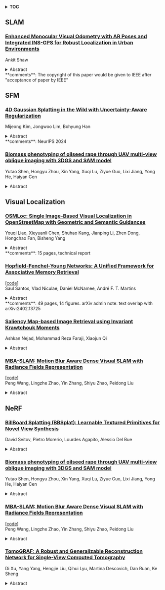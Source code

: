 <details>
  <summary><b>TOC</b></summary>
  <ol>
    <li><a href=#slam>SLAM</a></li>
      <ul>
        <li><a href=#Enhanced-Monocular-Visual-Odometry-with-AR-Poses-and-Integrated-INS-GPS-for-Robust-Localization-in-Urban-Environments>Enhanced Monocular Visual Odometry with AR Poses and Integrated INS-GPS for Robust Localization in Urban Environments</a></li>
      </ul>
    </li>
    <li><a href=#sfm>SFM</a></li>
      <ul>
        <li><a href=#4D-Gaussian-Splatting-in-the-Wild-with-Uncertainty-Aware-Regularization>4D Gaussian Splatting in the Wild with Uncertainty-Aware Regularization</a></li>
        <li><a href=#Biomass-phenotyping-of-oilseed-rape-through-UAV-multi-view-oblique-imaging-with-3DGS-and-SAM-model>Biomass phenotyping of oilseed rape through UAV multi-view oblique imaging with 3DGS and SAM model</a></li>
      </ul>
    </li>
    <li><a href=#visual-localization>Visual Localization</a></li>
      <ul>
        <li><a href=#OSMLoc:-Single-Image-Based-Visual-Localization-in-OpenStreetMap-with-Geometric-and-Semantic-Guidances>OSMLoc: Single Image-Based Visual Localization in OpenStreetMap with Geometric and Semantic Guidances</a></li>
        <li><a href=#Hopfield-Fenchel-Young-Networks:-A-Unified-Framework-for-Associative-Memory-Retrieval>Hopfield-Fenchel-Young Networks: A Unified Framework for Associative Memory Retrieval</a></li>
        <li><a href=#Saliency-Map-based-Image-Retrieval-using-Invariant-Krawtchouk-Moments>Saliency Map-based Image Retrieval using Invariant Krawtchouk Moments</a></li>
        <li><a href=#MBA-SLAM:-Motion-Blur-Aware-Dense-Visual-SLAM-with-Radiance-Fields-Representation>MBA-SLAM: Motion Blur Aware Dense Visual SLAM with Radiance Fields Representation</a></li>
      </ul>
    </li>
    <li><a href=#nerf>NeRF</a></li>
      <ul>
        <li><a href=#BillBoard-Splatting-(BBSplat):-Learnable-Textured-Primitives-for-Novel-View-Synthesis>BillBoard Splatting (BBSplat): Learnable Textured Primitives for Novel View Synthesis</a></li>
        <li><a href=#Biomass-phenotyping-of-oilseed-rape-through-UAV-multi-view-oblique-imaging-with-3DGS-and-SAM-model>Biomass phenotyping of oilseed rape through UAV multi-view oblique imaging with 3DGS and SAM model</a></li>
        <li><a href=#MBA-SLAM:-Motion-Blur-Aware-Dense-Visual-SLAM-with-Radiance-Fields-Representation>MBA-SLAM: Motion Blur Aware Dense Visual SLAM with Radiance Fields Representation</a></li>
        <li><a href=#TomoGRAF:-A-Robust-and-Generalizable-Reconstruction-Network-for-Single-View-Computed-Tomography>TomoGRAF: A Robust and Generalizable Reconstruction Network for Single-View Computed Tomography</a></li>
      </ul>
    </li>
  </ol>
</details>

## SLAM  

### [Enhanced Monocular Visual Odometry with AR Poses and Integrated INS-GPS for Robust Localization in Urban Environments](http://arxiv.org/abs/2411.08231)  
Ankit Shaw  
<details>  
  <summary>Abstract</summary>  
  <ol>  
    This paper introduces a cost effective localization system combining monocular visual odometry , augmented reality (AR) poses, and integrated INS-GPS data. We address monocular VO scale factor issues using AR poses and enhance accuracy with INS and GPS data, filtered through an Extended Kalman Filter . Our approach, tested using manually annotated trajectories from Google Street View, achieves an RMSE of 1.529 meters over a 1 km track. Future work will focus on real-time mobile implementation and further integration of visual-inertial odometry for robust localization. This method offers lane-level accuracy with minimal hardware, making advanced navigation more accessible.  
  </ol>  
</details>  
**comments**: The copyright of this paper would be given to IEEE after "acceptance
  of paper by IEEE"  
  
  



## SFM  

### [4D Gaussian Splatting in the Wild with Uncertainty-Aware Regularization](http://arxiv.org/abs/2411.08879)  
Mijeong Kim, Jongwoo Lim, Bohyung Han  
<details>  
  <summary>Abstract</summary>  
  <ol>  
    Novel view synthesis of dynamic scenes is becoming important in various applications, including augmented and virtual reality. We propose a novel 4D Gaussian Splatting (4DGS) algorithm for dynamic scenes from casually recorded monocular videos. To overcome the overfitting problem of existing work for these real-world videos, we introduce an uncertainty-aware regularization that identifies uncertain regions with few observations and selectively imposes additional priors based on diffusion models and depth smoothness on such regions. This approach improves both the performance of novel view synthesis and the quality of training image reconstruction. We also identify the initialization problem of 4DGS in fast-moving dynamic regions, where the Structure from Motion (SfM) algorithm fails to provide reliable 3D landmarks. To initialize Gaussian primitives in such regions, we present a dynamic region densification method using the estimated depth maps and scene flow. Our experiments show that the proposed method improves the performance of 4DGS reconstruction from a video captured by a handheld monocular camera and also exhibits promising results in few-shot static scene reconstruction.  
  </ol>  
</details>  
**comments**: NeurIPS 2024  
  
### [Biomass phenotyping of oilseed rape through UAV multi-view oblique imaging with 3DGS and SAM model](http://arxiv.org/abs/2411.08453)  
Yutao Shen, Hongyu Zhou, Xin Yang, Xuqi Lu, Ziyue Guo, Lixi Jiang, Yong He, Haiyan Cen  
<details>  
  <summary>Abstract</summary>  
  <ol>  
    Biomass estimation of oilseed rape is crucial for optimizing crop productivity and breeding strategies. While UAV-based imaging has advanced high-throughput phenotyping, current methods often rely on orthophoto images, which struggle with overlapping leaves and incomplete structural information in complex field environments. This study integrates 3D Gaussian Splatting (3DGS) with the Segment Anything Model (SAM) for precise 3D reconstruction and biomass estimation of oilseed rape. UAV multi-view oblique images from 36 angles were used to perform 3D reconstruction, with the SAM module enhancing point cloud segmentation. The segmented point clouds were then converted into point cloud volumes, which were fitted to ground-measured biomass using linear regression. The results showed that 3DGS (7k and 30k iterations) provided high accuracy, with peak signal-to-noise ratios (PSNR) of 27.43 and 29.53 and training times of 7 and 49 minutes, respectively. This performance exceeded that of structure from motion (SfM) and mipmap Neural Radiance Fields (Mip-NeRF), demonstrating superior efficiency. The SAM module achieved high segmentation accuracy, with a mean intersection over union (mIoU) of 0.961 and an F1-score of 0.980. Additionally, a comparison of biomass extraction models found the point cloud volume model to be the most accurate, with an determination coefficient (R2) of 0.976, root mean square error (RMSE) of 2.92 g/plant, and mean absolute percentage error (MAPE) of 6.81%, outperforming both the plot crop volume and individual crop volume models. This study highlights the potential of combining 3DGS with multi-view UAV imaging for improved biomass phenotyping.  
  </ol>  
</details>  
  
  



## Visual Localization  

### [OSMLoc: Single Image-Based Visual Localization in OpenStreetMap with Geometric and Semantic Guidances](http://arxiv.org/abs/2411.08665)  
Youqi Liao, Xieyuanli Chen, Shuhao Kang, Jianping Li, Zhen Dong, Hongchao Fan, Bisheng Yang  
<details>  
  <summary>Abstract</summary>  
  <ol>  
    OpenStreetMap (OSM), an online and versatile source of volunteered geographic information (VGI), is widely used for human self-localization by matching nearby visual observations with vectorized map data. However, due to the divergence in modalities and views, image-to-OSM (I2O) matching and localization remain challenging for robots, preventing the full utilization of VGI data in the unmanned ground vehicles and logistic industry. Inspired by the fact that the human brain relies on geometric and semantic understanding of sensory information for spatial localization tasks, we propose the OSMLoc in this paper. OSMLoc is a brain-inspired single-image visual localization method with semantic and geometric guidance to improve accuracy, robustness, and generalization ability. First, we equip the OSMLoc with the visual foundational model to extract powerful image features. Second, a geometry-guided depth distribution adapter is proposed to bridge the monocular depth estimation and camera-to-BEV transform. Thirdly, the semantic embeddings from the OSM data are utilized as auxiliary guidance for image-to-OSM feature matching. To validate the proposed OSMLoc, we collect a worldwide cross-area and cross-condition (CC) benchmark for extensive evaluation. Experiments on the MGL dataset, CC validation benchmark, and KITTI dataset have demonstrated the superiority of our method. Code, pre-trained models, CC validation benchmark, and additional results are available on: https://github.com/WHU-USI3DV/OSMLoc  
  </ol>  
</details>  
**comments**: 15 pages, technical report  
  
### [Hopfield-Fenchel-Young Networks: A Unified Framework for Associative Memory Retrieval](http://arxiv.org/abs/2411.08590)  
[[code](https://github.com/deep-spin/HFYN)]  
Saul Santos, Vlad Niculae, Daniel McNamee, André F. T. Martins  
<details>  
  <summary>Abstract</summary>  
  <ol>  
    Associative memory models, such as Hopfield networks and their modern variants, have garnered renewed interest due to advancements in memory capacity and connections with self-attention in transformers. In this work, we introduce a unified framework-Hopfield-Fenchel-Young networks-which generalizes these models to a broader family of energy functions. Our energies are formulated as the difference between two Fenchel-Young losses: one, parameterized by a generalized entropy, defines the Hopfield scoring mechanism, while the other applies a post-transformation to the Hopfield output. By utilizing Tsallis and norm entropies, we derive end-to-end differentiable update rules that enable sparse transformations, uncovering new connections between loss margins, sparsity, and exact retrieval of single memory patterns. We further extend this framework to structured Hopfield networks using the SparseMAP transformation, allowing the retrieval of pattern associations rather than a single pattern. Our framework unifies and extends traditional and modern Hopfield networks and provides an energy minimization perspective for widely used post-transformations like $\ell_2$ -normalization and layer normalization-all through suitable choices of Fenchel-Young losses and by using convex analysis as a building block. Finally, we validate our Hopfield-Fenchel-Young networks on diverse memory recall tasks, including free and sequential recall. Experiments on simulated data, image retrieval, multiple instance learning, and text rationalization demonstrate the effectiveness of our approach.  
  </ol>  
</details>  
**comments**: 49 pages, 14 figures. arXiv admin note: text overlap with
  arXiv:2402.13725  
  
### [Saliency Map-based Image Retrieval using Invariant Krawtchouk Moments](http://arxiv.org/abs/2411.08567)  
Ashkan Nejad, Mohammad Reza Faraji, Xiaojun Qi  
<details>  
  <summary>Abstract</summary>  
  <ol>  
    With the widespread adoption of digital devices equipped with cameras and the rapid development of Internet technology, numerous content-based image retrieval systems and novel image feature extraction techniques have emerged in recent years. This paper introduces a saliency map-based image retrieval approach using invariant Krawtchouk moments (SM-IKM) to enhance retrieval speed and accuracy. The proposed method applies a global contrast-based salient region detection algorithm to create a saliency map that effectively isolates the foreground from the background. It then combines multiple orders of invariant Krawtchouk moments (IKM) with local binary patterns (LBPs) and color histograms to comprehensively represent the foreground and background. Additionally, it incorporates LBPs derived from the saliency map to improve discriminative power, facilitating more precise image differentiation. A bag-of-visual-words (BoVW) model is employed to generate a codebook for classification and discrimination. By using compact IKMs in the BoVW framework and integrating a range of region-based feature-including color histograms, LBPs, and saliency map-enhanced LBPs, our proposed SM-IKM achieves efficient and accurate image retrieval. xtensive experiments on publicly available datasets, such as Caltech 101 and Wang, demonstrate that SM-IKM outperforms recent state-of-the-art retrieval methods. The source code for SM-IKM is available at github.com/arnejad/SMIKM.  
  </ol>  
</details>  
  
### [MBA-SLAM: Motion Blur Aware Dense Visual SLAM with Radiance Fields Representation](http://arxiv.org/abs/2411.08279)  
[[code](https://github.com/wu-cvgl/mba-slam)]  
Peng Wang, Lingzhe Zhao, Yin Zhang, Shiyu Zhao, Peidong Liu  
<details>  
  <summary>Abstract</summary>  
  <ol>  
    Emerging 3D scene representations, such as Neural Radiance Fields (NeRF) and 3D Gaussian Splatting (3DGS), have demonstrated their effectiveness in Simultaneous Localization and Mapping (SLAM) for photo-realistic rendering, particularly when using high-quality video sequences as input. However, existing methods struggle with motion-blurred frames, which are common in real-world scenarios like low-light or long-exposure conditions. This often results in a significant reduction in both camera localization accuracy and map reconstruction quality. To address this challenge, we propose a dense visual SLAM pipeline (i.e. MBA-SLAM) to handle severe motion-blurred inputs. Our approach integrates an efficient motion blur-aware tracker with either neural radiance fields or Gaussian Splatting based mapper. By accurately modeling the physical image formation process of motion-blurred images, our method simultaneously learns 3D scene representation and estimates the cameras' local trajectory during exposure time, enabling proactive compensation for motion blur caused by camera movement. In our experiments, we demonstrate that MBA-SLAM surpasses previous state-of-the-art methods in both camera localization and map reconstruction, showcasing superior performance across a range of datasets, including synthetic and real datasets featuring sharp images as well as those affected by motion blur, highlighting the versatility and robustness of our approach. Code is available at https://github.com/WU-CVGL/MBA-SLAM.  
  </ol>  
</details>  
  
  



## NeRF  

### [BillBoard Splatting (BBSplat): Learnable Textured Primitives for Novel View Synthesis](http://arxiv.org/abs/2411.08508)  
David Svitov, Pietro Morerio, Lourdes Agapito, Alessio Del Bue  
<details>  
  <summary>Abstract</summary>  
  <ol>  
    We present billboard Splatting (BBSplat) - a novel approach for 3D scene representation based on textured geometric primitives. BBSplat represents the scene as a set of optimizable textured planar primitives with learnable RGB textures and alpha-maps to control their shape. BBSplat primitives can be used in any Gaussian Splatting pipeline as drop-in replacements for Gaussians. Our method's qualitative and quantitative improvements over 3D and 2D Gaussians are most noticeable when fewer primitives are used, when BBSplat achieves over 1200 FPS. Our novel regularization term encourages textures to have a sparser structure, unlocking an efficient compression that leads to a reduction in storage space of the model. Our experiments show the efficiency of BBSplat on standard datasets of real indoor and outdoor scenes such as Tanks&Temples, DTU, and Mip-NeRF-360. We demonstrate improvements on PSNR, SSIM, and LPIPS metrics compared to the state-of-the-art, especially for the case when fewer primitives are used, which, on the other hand, leads to up to 2 times inference speed improvement for the same rendering quality.  
  </ol>  
</details>  
  
### [Biomass phenotyping of oilseed rape through UAV multi-view oblique imaging with 3DGS and SAM model](http://arxiv.org/abs/2411.08453)  
Yutao Shen, Hongyu Zhou, Xin Yang, Xuqi Lu, Ziyue Guo, Lixi Jiang, Yong He, Haiyan Cen  
<details>  
  <summary>Abstract</summary>  
  <ol>  
    Biomass estimation of oilseed rape is crucial for optimizing crop productivity and breeding strategies. While UAV-based imaging has advanced high-throughput phenotyping, current methods often rely on orthophoto images, which struggle with overlapping leaves and incomplete structural information in complex field environments. This study integrates 3D Gaussian Splatting (3DGS) with the Segment Anything Model (SAM) for precise 3D reconstruction and biomass estimation of oilseed rape. UAV multi-view oblique images from 36 angles were used to perform 3D reconstruction, with the SAM module enhancing point cloud segmentation. The segmented point clouds were then converted into point cloud volumes, which were fitted to ground-measured biomass using linear regression. The results showed that 3DGS (7k and 30k iterations) provided high accuracy, with peak signal-to-noise ratios (PSNR) of 27.43 and 29.53 and training times of 7 and 49 minutes, respectively. This performance exceeded that of structure from motion (SfM) and mipmap Neural Radiance Fields (Mip-NeRF), demonstrating superior efficiency. The SAM module achieved high segmentation accuracy, with a mean intersection over union (mIoU) of 0.961 and an F1-score of 0.980. Additionally, a comparison of biomass extraction models found the point cloud volume model to be the most accurate, with an determination coefficient (R2) of 0.976, root mean square error (RMSE) of 2.92 g/plant, and mean absolute percentage error (MAPE) of 6.81%, outperforming both the plot crop volume and individual crop volume models. This study highlights the potential of combining 3DGS with multi-view UAV imaging for improved biomass phenotyping.  
  </ol>  
</details>  
  
### [MBA-SLAM: Motion Blur Aware Dense Visual SLAM with Radiance Fields Representation](http://arxiv.org/abs/2411.08279)  
[[code](https://github.com/wu-cvgl/mba-slam)]  
Peng Wang, Lingzhe Zhao, Yin Zhang, Shiyu Zhao, Peidong Liu  
<details>  
  <summary>Abstract</summary>  
  <ol>  
    Emerging 3D scene representations, such as Neural Radiance Fields (NeRF) and 3D Gaussian Splatting (3DGS), have demonstrated their effectiveness in Simultaneous Localization and Mapping (SLAM) for photo-realistic rendering, particularly when using high-quality video sequences as input. However, existing methods struggle with motion-blurred frames, which are common in real-world scenarios like low-light or long-exposure conditions. This often results in a significant reduction in both camera localization accuracy and map reconstruction quality. To address this challenge, we propose a dense visual SLAM pipeline (i.e. MBA-SLAM) to handle severe motion-blurred inputs. Our approach integrates an efficient motion blur-aware tracker with either neural radiance fields or Gaussian Splatting based mapper. By accurately modeling the physical image formation process of motion-blurred images, our method simultaneously learns 3D scene representation and estimates the cameras' local trajectory during exposure time, enabling proactive compensation for motion blur caused by camera movement. In our experiments, we demonstrate that MBA-SLAM surpasses previous state-of-the-art methods in both camera localization and map reconstruction, showcasing superior performance across a range of datasets, including synthetic and real datasets featuring sharp images as well as those affected by motion blur, highlighting the versatility and robustness of our approach. Code is available at https://github.com/WU-CVGL/MBA-SLAM.  
  </ol>  
</details>  
  
### [TomoGRAF: A Robust and Generalizable Reconstruction Network for Single-View Computed Tomography](http://arxiv.org/abs/2411.08158)  
Di Xu, Yang Yang, Hengjie Liu, Qihui Lyu, Martina Descovich, Dan Ruan, Ke Sheng  
<details>  
  <summary>Abstract</summary>  
  <ol>  
    Computed tomography (CT) provides high spatial resolution visualization of 3D structures for scientific and clinical applications. Traditional analytical/iterative CT reconstruction algorithms require hundreds of angular data samplings, a condition that may not be met in practice due to physical and mechanical limitations. Sparse view CT reconstruction has been proposed using constrained optimization and machine learning methods with varying success, less so for ultra-sparse view CT reconstruction with one to two views. Neural radiance field (NeRF) is a powerful tool for reconstructing and rendering 3D natural scenes from sparse views, but its direct application to 3D medical image reconstruction has been minimally successful due to the differences between optical and X-ray photon transportation. Here, we develop a novel TomoGRAF framework incorporating the unique X-ray transportation physics to reconstruct high-quality 3D volumes using ultra-sparse projections without prior. TomoGRAF captures the CT imaging geometry, simulates the X-ray casting and tracing process, and penalizes the difference between simulated and ground truth CT sub-volume during training. We evaluated the performance of TomoGRAF on an unseen dataset of distinct imaging characteristics from the training data and demonstrated a vast leap in performance compared with state-of-the-art deep learning and NeRF methods. TomoGRAF provides the first generalizable solution for image-guided radiotherapy and interventional radiology applications, where only one or a few X-ray views are available, but 3D volumetric information is desired.  
  </ol>  
</details>  
  
  



